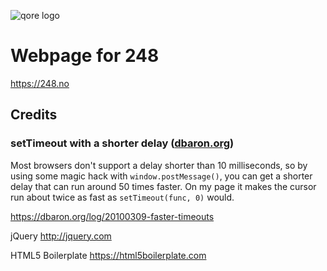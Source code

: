 ![qore logo](https://qore.no/res/logo-text-100.png)

# Webpage for 248
https://248.no

## Credits

### setTimeout with a shorter delay ([dbaron.org](https://dbaron.org/log/20100309-faster-timeouts))
Most browsers don't support a delay shorter than 10 milliseconds, so by using some magic hack with `window.postMessage()`, you can get a shorter delay that can run around 50 times faster. On my page it makes the cursor run about twice as fast as `setTimeout(func, 0)` would.

https://dbaron.org/log/20100309-faster-timeouts

jQuery
http://jquery.com

HTML5 Boilerplate
https://html5boilerplate.com
